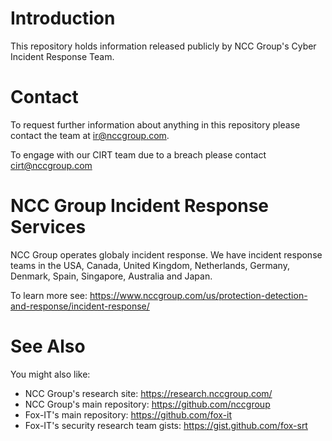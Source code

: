 # Introduction

This repository holds information released publicly by NCC Group's Cyber Incident Response Team.

# Contact

To request further information about anything in this repository please contact the team at ir@nccgroup.com.

To engage with our CIRT team due to a breach please contact cirt@nccgroup.com

# NCC Group Incident Response Services

NCC Group operates globaly incident response. We have incident response teams in the USA, Canada, United Kingdom, Netherlands, Germany, 
Denmark, Spain, Singapore, Australia and Japan.

To learn more see: https://www.nccgroup.com/us/protection-detection-and-response/incident-response/

# See Also

You might also like:

 * NCC Group's research site: https://research.nccgroup.com/
 * NCC Group's main repository: https://github.com/nccgroup
 * Fox-IT's main repository: https://github.com/fox-it
 * Fox-IT's security research team gists: https://gist.github.com/fox-srt
